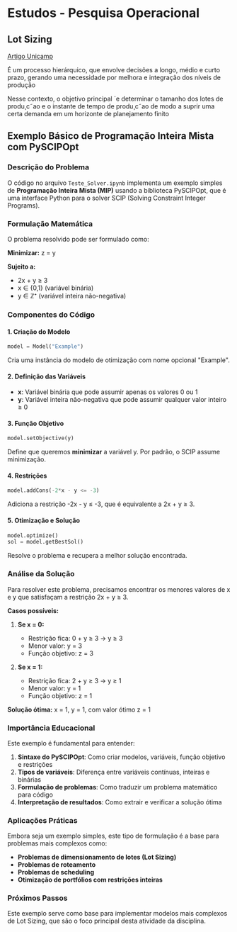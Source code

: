 # Estudos - Pesquisa Operacional

## Lot Sizing

[Artigo Unicamp](https://www.ime.unicamp.br/~mac/db/2011-2S-083552.pdf)

É um processo hierárquico, que envolve decisões a longo, médio e curto prazo, gerando uma necessidade por melhora e integração dos níveis de produção

Nesse contexto, o objetivo principal
´e determinar o tamanho dos lotes de produ¸c˜ao e o instante de tempo de
produ¸c˜ao de modo a suprir uma certa demanda em um horizonte de planejamento finito


## Exemplo Básico de Programação Inteira Mista com PySCIPOpt

### Descrição do Problema

O código no arquivo `Teste_Solver.ipynb` implementa um exemplo simples de **Programação Inteira Mista (MIP)** usando a biblioteca PySCIPOpt, que é uma interface Python para o solver SCIP (Solving Constraint Integer Programs).

### Formulação Matemática

O problema resolvido pode ser formulado como:

**Minimizar:** z = y

**Sujeito a:**
- 2x + y ≥ 3
- x ∈ {0,1} (variável binária)
- y ∈ ℤ⁺ (variável inteira não-negativa)

### Componentes do Código

#### 1. **Criação do Modelo**
```python
model = Model("Example")
```
Cria uma instância do modelo de otimização com nome opcional "Example".

#### 2. **Definição das Variáveis**
- **x**: Variável binária que pode assumir apenas os valores 0 ou 1
- **y**: Variável inteira não-negativa que pode assumir qualquer valor inteiro ≥ 0

#### 3. **Função Objetivo**
```python
model.setObjective(y)
```
Define que queremos **minimizar** a variável y. Por padrão, o SCIP assume minimização.

#### 4. **Restrições**
```python
model.addCons(-2*x - y <= -3)
```
Adiciona a restrição -2x - y ≤ -3, que é equivalente a 2x + y ≥ 3.

#### 5. **Otimização e Solução**
```python
model.optimize()
sol = model.getBestSol()
```
Resolve o problema e recupera a melhor solução encontrada.

### Análise da Solução

Para resolver este problema, precisamos encontrar os menores valores de x e y que satisfaçam a restrição 2x + y ≥ 3.

**Casos possíveis:**

1. **Se x = 0:** 
   - Restrição fica: 0 + y ≥ 3 → y ≥ 3
   - Menor valor: y = 3
   - Função objetivo: z = 3

2. **Se x = 1:** 
   - Restrição fica: 2 + y ≥ 3 → y ≥ 1
   - Menor valor: y = 1
   - Função objetivo: z = 1

**Solução ótima:** x = 1, y = 1, com valor ótimo z = 1

### Importância Educacional

Este exemplo é fundamental para entender:

1. **Sintaxe do PySCIPOpt**: Como criar modelos, variáveis, função objetivo e restrições
2. **Tipos de variáveis**: Diferença entre variáveis contínuas, inteiras e binárias
3. **Formulação de problemas**: Como traduzir um problema matemático para código
4. **Interpretação de resultados**: Como extrair e verificar a solução ótima

### Aplicações Práticas

Embora seja um exemplo simples, este tipo de formulação é a base para problemas mais complexos como:
- **Problemas de dimensionamento de lotes (Lot Sizing)**
- **Problemas de roteamento**
- **Problemas de scheduling**
- **Otimização de portfólios com restrições inteiras**

### Próximos Passos

Este exemplo serve como base para implementar modelos mais complexos de Lot Sizing, que são o foco principal desta atividade da disciplina.